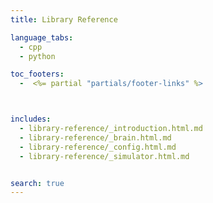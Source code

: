```yaml
---
title: Library Reference

language_tabs:
  - cpp
  - python

toc_footers:
  -  <%= partial "partials/footer-links" %>



includes:
  - library-reference/_introduction.html.md
  - library-reference/_brain.html.md
  - library-reference/_config.html.md
  - library-reference/_simulator.html.md


search: true
---
```

